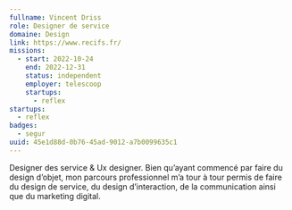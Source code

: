 ```yaml
---
fullname: Vincent Driss
role: Designer de service
domaine: Design
link: https://www.recifs.fr/
missions:
  - start: 2022-10-24
    end: 2022-12-31
    status: independent
    employer: telescoop
    startups:
      - reflex
startups:
  - reflex
badges:
  - segur
uuid: 45e1d88d-0b76-45ad-9012-a7b0099635c1
---
```

Designer des service & Ux designer. Bien qu’ayant commencé par faire du design d’objet, mon parcours professionnel m’a tour à tour permis de faire du design de service, du design d’interaction, de la communication ainsi que du marketing digital.